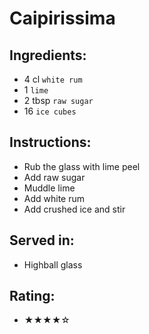 # Caipirissima

## Ingredients:
- 4 cl `white rum`
- 1 `lime`
- 2 tbsp `raw sugar`
- 16 `ice cubes`

## Instructions:
- Rub the glass with lime peel
- Add raw sugar
- Muddle lime
- Add white rum
- Add crushed ice and stir

## Served in:
- Highball glass

## Rating:
- ★★★★☆